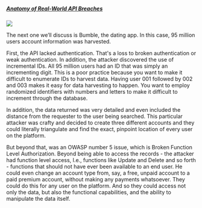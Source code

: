##### [Anatomy of Real-World API Breaches](https://university.apisec.ai/products/api-security-fundamentals/categories/2152504688)

![](https://kajabi-storefronts-production.kajabi-cdn.com/kajabi-storefronts-production/file-uploads/site/2147573912/products/3cc1f88-051e-72e-58a-fd335f677eb_Bumble.jpg)

The next one we’ll discuss is Bumble, the dating app. In this case, 95 million users account information was harvested.

First, the API lacked authentication. That's a loss to broken authentication or weak authentication. In addition, the attacker discovered the use of incremental IDs. All 95 million users had an ID that was simply an incrementing digit. This is a poor practice because you want to make it difficult to enumerate IDs to harvest data. Having user 001 followed by 002 and 003 makes it easy for data harvesting to happen. You want to employ randomized identifiers with numbers and letters to make it difficult to increment through the database.

In addition, the data returned was very detailed and even included the distance from the requester to the user being searched. This particular attacker was crafty and decided to create three different accounts and they could literally triangulate and find the exact, pinpoint location of every user on the platform.

But beyond that, was an OWASP number 5 issue, which is Broken Function Level Authorization. Beyond being able to access the records - the attacker had function level access, I.e., functions like Update and Delete and so forth - functions that should not have ever been available to an end user. He could even change an account type from, say, a free, unpaid account to a paid premium account, without making any payments whatsoever. They could do this for any user on the platform. And so they could access not only the data, but also the functional capabilities, and the ability to manipulate the data itself.